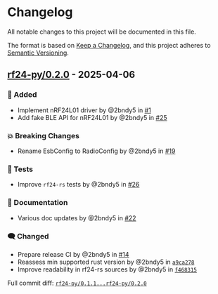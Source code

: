 # Changelog

All notable changes to this project will be documented in this file.

The format is based on [Keep a Changelog](https://keepachangelog.com/en/1.0.0/),
and this project adheres to [Semantic Versioning](https://semver.org/spec/v2.0.0.html).
<!-- markdownlint-disable MD024 -->

## [rf24-py/0.2.0] - 2025-04-06

### <!-- 1 --> 🚀 Added

- Implement nRF24L01 driver by @2bndy5 in [#1](https://github.com/nRF24/rf24-rs/pull/1)
- Add fake BLE API for nRF24L01 by @2bndy5 in [#25](https://github.com/nRF24/rf24-rs/pull/25)

### <!-- 10 --> 💥 Breaking Changes

- Rename EsbConfig to RadioConfig by @2bndy5 in [#19](https://github.com/nRF24/rf24-rs/pull/19)

### <!-- 7 -->🚦 Tests

- Improve `rf24-rs` tests by @2bndy5 in [#26](https://github.com/nRF24/rf24-rs/pull/26)

### <!-- 8 --> 📝 Documentation

- Various doc updates by @2bndy5 in [#22](https://github.com/nRF24/rf24-rs/pull/22)

### <!-- 9 --> 🗨️ Changed

- Prepare release CI by @2bndy5 in [#14](https://github.com/nRF24/rf24-rs/pull/14)
- Reassess min supported rust version by @2bndy5 in [`a9ca278`](https://github.com/nRF24/rf24-rs/commit/a9ca278b3ed38a682bba54bbf32de2b874ae9097)
- Improve readability in rf24-rs sources by @2bndy5 in [`f468315`](https://github.com/nRF24/rf24-rs/commit/f4683153d72bd67b0a7707a3a922a0d03b852164)

[rf24-py/0.2.0]: https://github.com/nRF24/rf24-rs/compare/rf24-py/0.1.1...rf24-py/0.2.0

Full commit diff: [`rf24-py/0.1.1...rf24-py/0.2.0`][rf24-py/0.2.0]

<!-- generated by git-cliff -->
